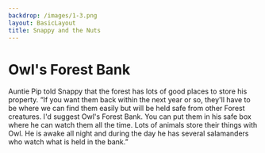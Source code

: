 ```yaml
---
backdrop: /images/1-3.png
layout: BasicLayout
title: Snappy and the Nuts
---
```


# Owl's Forest Bank

Auntie Pip told Snappy that the forest has lots of good places to store his property.  “If you want them back within the next year or so, they'll have to be where we can find them easily but will be held safe from other Forest creatures.  I'd suggest Owl's Forest Bank.  You can put them in his safe box where he can watch them all the time.  Lots of animals store their things with Owl. He is awake all night and during the day he has several salamanders who watch what is held in the bank.”

<Pagination previous="3" next="5"/>
